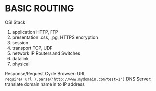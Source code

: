 # BASIC ROUTING

OSI Stack

1. application    HTTP, FTP
2. presentation   .css, .jpg, HTTPS encryption
3. session        
4. transport      TCP, UDP
5. network        IP Routers and Switches
6. datalink
7. physical

Response/Request Cycle
Browser: URL
   `require('url').parse('http://www.mydomain.com?test=1')`
DNS Server: translate domain name in to IP address
